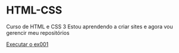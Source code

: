 # HTML-CSS
 Curso de HTML e CSS 3 
 Estou aprendendo a criar sites e agora vou gerencir meu repositórios

<a href= "https://maiaragrocha.github.io/HTML-CSS/exercicios/ex001/index.html"> Executar  o ex001</a>